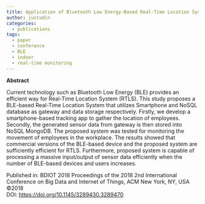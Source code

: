 ```yaml
---
title: Application of Bluetooth Low Energy-Based Real-Time Location System for Indoor Environments
author: justudin
categories:
  - publications
tags:
  - paper
  - conference
  - BLE
  - indoor
  - real-time monitoring
---
```

**Abstract**

Current technology such as Bluetooth Low Energy (BLE) provides an efficient way for Real-Time Location System (RTLS). This study proposes a BLE-based Real-Time Location System that utilizes Smartphone and NoSQL database as gateway and data storage respectively. Firstly, we develop a smartphone-based tracking app to gather the location of employees. Secondly, the generated sensor data from gateway is then stored into NoSQL MongoDB. The proposed system was tested for monitoring the movement of employees in the workplace. The results showed that commercial versions of the BLE-based device and the proposed system are sufficiently efficient for RTLS. Furthermore, proposed system is capable of processing a massive input/output of sensor data efficiently when the number of BLE-based devices and users increases.

Published in: BDIOT 2018 Proceedings of the 2018 2nd International Conference on Big Data and Internet of Things, ACM New York, NY, USA ©2018 <br/>
DOI: https://doi.org/10.1145/3289430.3289470
